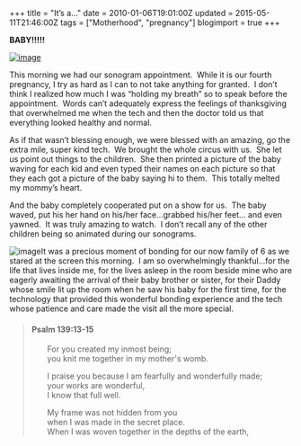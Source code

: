 +++
title = "It’s a…"
date = 2010-01-06T19:01:00Z
updated = 2015-05-11T21:46:00Z
tags = ["Motherhood", "pregnancy"]
blogimport = true 
+++

**BABY!!!!!**

[![image](https://latc.s3.amazonaws.com/wp-content/uploads/2010/01/image1.png "image")](https://latc.s3.amazonaws.com/wp-content/uploads/2010/01/image1.png)

This morning we had our sonogram appointment.&#160; While it is our fourth pregnancy, I try as hard as I can to not take anything for granted.&#160; I don’t think I realized how much I was “holding my breath” so to speak before the appointment.&#160; Words can’t adequately express the feelings of thanksgiving that overwhelmed me when the tech and then the doctor told us that everything looked healthy and normal.&#160; 

As if that wasn’t blessing enough, we were blessed with an amazing, go the extra mile, super kind tech.&#160; We brought the whole circus with us.&#160; She let us point out things to the children.&#160; She then printed a picture of the baby waving for each kid and even typed their names on each picture so that they each got a picture of the baby saying hi to them.&#160; This totally melted my mommy’s heart. 

And the baby completely 
cooperated 
 put on a show for us.&#160; The baby waved, put his her hand on his/her face…grabbed his/her feet… and even yawned.&#160; It was truly amazing to watch.&#160; I don’t recall any of the other children being so animated during our sonograms.&#160; 

![image](https://latc.s3.amazonaws.com/wp-content/uploads/2010/01/image2.png "image")It was a precious moment of bonding for our now family of 6 as we stared at the screen this morning.&#160; I am so overwhelmingly thankful…for the life that lives inside me, for the lives asleep in the room beside mine who are eagerly awaiting the arrival of their baby brother or sister, for their Daddy whose smile lit up the room when he saw his baby for the first time, for the technology that provided this wonderful bonding experience and the tech whose patience and care made the visit all the more special.&#160; 
  > #### Psalm 139:13-15 
> 
> &#160;&#160;&#160;&#160;&#160;&#160; For you created my inmost being;        
> &#160;&#160;&#160;&#160;&#160;&#160; you knit me together in my mother's womb. 
> 
> &#160;&#160;&#160;&#160;&#160;&#160; I praise you because I am fearfully and wonderfully made;        
> &#160;&#160;&#160;&#160;&#160;&#160; your works are wonderful,         
> &#160;&#160;&#160;&#160;&#160;&#160; I know that full well. 
> 
> 
> &#160;&#160;&#160;&#160;&#160;&#160; 
> My frame was not hidden from you         
> &#160;&#160;&#160;&#160;&#160;&#160; when I was made in the secret place.         
> &#160;&#160;&#160;&#160;&#160;&#160; When I was woven together in the depths of the earth,
